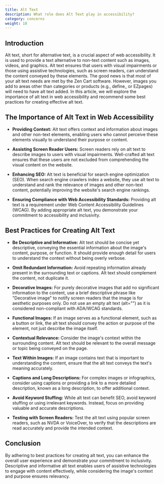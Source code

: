 ```yaml
---
title: Alt Text
description: What role does Alt Text play in accessibility? 
category: concerns
weight: 10
---
```


## Introduction

Alt text, short for alternative text, is a crucial aspect of web accessibility. It is used to provide a text alternative to non-text content such as images, videos, and graphics. Alt text ensures that users with visual impairments or those using assistive technologies, such as screen readers, can understand the content conveyed by these elements. The good news is that most of your alt text needs are met by the Zen Cart software.  However, images you add to areas other than categories or products (e.g., define_ or EZpages) will need to have alt text added. In this article, we will explore the importance of alt text in web accessibility and recommend some best practices for creating effective alt text.

## The Importance of Alt Text in Web Accessibility

* **Providing Context:** Alt text offers context and information about images and other non-text elements, enabling users who cannot perceive these elements visually to understand their purpose or content.

* **Assisting Screen Reader Users:** Screen readers rely on alt text to describe images to users with visual impairments. Well-crafted alt text ensures that these users are not excluded from comprehending the visual content on the website.

* **Enhancing SEO:** Alt text is beneficial for search engine optimization (SEO). When search engine crawlers index a website, they use alt text to understand and rank the relevance of images and other non-text content, potentially improving the website's search engine rankings.

* **Ensuring Compliance with Web Accessibility Standards:** Providing alt text is a requirement under Web Content Accessibility Guidelines (WCAG). By adding appropriate alt text, you demonstrate your commitment to accessibility and inclusivity.

## Best Practices for Creating Alt Text

* **Be Descriptive and Informative:** Alt text should be concise yet descriptive, conveying the essential information about the image's content, purpose, or function. It should provide enough detail for users to understand the context without being overly verbose.

* **Omit Redundant Information:** Avoid repeating information already present in the surrounding text or captions. Alt text should complement the content, not duplicate it.

* **Decorative Images:** For purely decorative images that add no significant information to the content, use a brief descriptive phrase like "Decorative image" to notify screen readers that the image is for aesthetic purposes only.  Do not use an empty alt text (alt="") as it is considered non-compliant with ADA/WCAG standards.

* **Functional Images:** If an image serves as a functional element, such as a button or link, the alt text should convey the action or purpose of the element, not just describe the image itself.

* **Contextual Relevance:** Consider the image's context within the surrounding content. Alt text should be relevant to the overall message or topic being conveyed on the page.

* **Text Within Images:** If an image contains text that is important to understanding the content, ensure that the alt text conveys the text's meaning accurately.

* **Captions and Long Descriptions:** For complex images or infographics, consider using captions or providing a link to a more detailed description, known as a long description, to offer additional context.

* **Avoid Keyword Stuffing:** While alt text can benefit SEO, avoid keyword stuffing or using irrelevant keywords. Instead, focus on providing valuable and accurate descriptions.

* **Testing with Screen Readers:** Test the alt text using popular screen readers, such as NVDA or VoiceOver, to verify that the descriptions are read accurately and provide the intended context.

## Conclusion

By adhering to best practices for creating alt text, you can enhance the overall user experience and demonstrate your commitment to inclusivity. Descriptive and informative alt text enables users of assistive technologies to engage with content effectively, while considering the image's context and purpose ensures relevancy.
